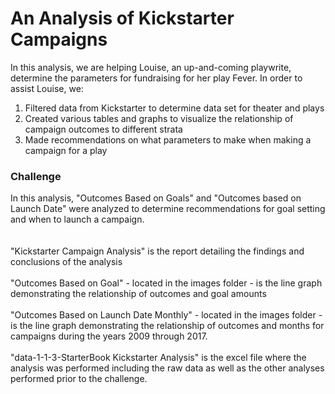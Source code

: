 # An Analysis of Kickstarter Campaigns
In this analysis, we are helping Louise, an up-and-coming playwrite, determine the parameters for fundraising for her play Fever.
In order to assist Louise, we:
  1. Filtered data from Kickstarter to determine data set for theater and plays
  2. Created various tables and graphs to visualize the relationship of campaign outcomes to different strata
  3. Made recommendations on what parameters to make when making a campaign for a play
### Challenge
In this analysis, "Outcomes Based on Goals" and "Outcomes based on Launch Date" were analyzed to determine recommendations for goal setting and when to launch a campaign. <br />  
<br />"Kickstarter Campaign Analysis" is the report detailing the findings and conclusions of the analysis <br />
<br />"Outcomes Based on Goal" - located in the images folder - is the line graph demonstrating the relationship of outcomes and goal amounts <br />
<br />"Outcomes Based on Launch Date Monthly" - located in the images folder - is the line graph demonstrating the relationship of outcomes and months for campaigns during the years 2009 through 2017. <br />
<br />"data-1-1-3-StarterBook Kickstarter Analysis" is the excel file where the analysis was performed including the raw data as well as the other analyses performed prior to the challenge.
